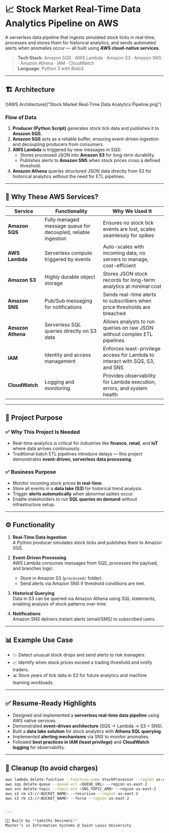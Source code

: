 # 📈 Stock Market Real-Time Data Analytics Pipeline on AWS

A serverless data pipeline that ingests simulated stock ticks in real-time, processes and stores them for historical analytics, and sends automated alerts when anomalies occur — all built using **AWS cloud-native services**.

> **Tech Stack**: Amazon SQS · AWS Lambda · Amazon S3 · Amazon SNS · Amazon Athena · IAM · CloudWatch  
> **Language**: Python 3 with Boto3  

---

## 🏗️ Architecture

![AWS Architecture]("Stock Market Real-Time Data Analytics Pipeline.png")

### Flow of Data
1. **Producer (Python Script)** generates stock tick data and publishes it to **Amazon SQS**.  
2. **Amazon SQS** acts as a reliable buffer, ensuring event-driven ingestion and decoupling producers from consumers.  
3. **AWS Lambda** is triggered by new messages in SQS:  
   - Stores processed JSON into **Amazon S3** for long-term durability.  
   - Publishes alerts to **Amazon SNS** when stock prices cross a defined threshold.  
4. **Amazon Athena** queries structured JSON data directly from S3 for historical analytics without the need for ETL pipelines.
 

---

## 🔧 Why These AWS Services?

| Service        | Functionality                                                                 | Why We Used It                                                                 |
|----------------|-------------------------------------------------------------------------------|--------------------------------------------------------------------------------|
| **Amazon SQS** | Fully managed message queue for decoupled, reliable ingestion                 | Ensures no stock tick events are lost, scales seamlessly for spikes             |
| **AWS Lambda** | Serverless compute triggered by events                                        | Auto-scales with incoming data, no servers to manage, cost-efficient            |
| **Amazon S3**  | Highly durable object storage                                                 | Stores JSON stock records for long-term analytics at minimal cost               |
| **Amazon SNS** | Pub/Sub messaging for notifications                                           | Sends real-time alerts to subscribers when price thresholds are breached        |
| **Amazon Athena** | Serverless SQL queries directly on S3 data                                | Allows analysts to run queries on raw JSON without complex ETL pipelines        |
| **IAM**        | Identity and access management                                                | Enforces least-privilege access for Lambda to interact with SQS, S3, and SNS    |
| **CloudWatch** | Logging and monitoring                                                        | Provides observability for Lambda execution, errors, and system health          |

---

## 🎯 Project Purpose

### ✅ Why This Project Is Needed
- Real-time analytics is critical for industries like **finance**, **retail**, and **IoT** where data arrives continuously.  
- Traditional batch ETL pipelines introduce delays — this project demonstrates **event-driven, serverless data processing**.  

### ✅ Business Purpose
- Monitor incoming stock prices **in real-time**.  
- Store all events in a **data lake (S3)** for historical trend analysis.  
- Trigger **alerts automatically** when abnormal spikes occur.  
- Enable stakeholders to run **SQL queries on demand** without infrastructure setup.  

---

## ⚙️ Functionality

1. **Real-Time Data Ingestion**  
   A Python producer simulates stock ticks and publishes them to Amazon SQS.  

2. **Event-Driven Processing**  
   AWS Lambda consumes messages from SQS, processes the payload, and branches logic:  
   - Store in Amazon S3 (`processed/` folder).  
   - Send alerts via Amazon SNS if threshold conditions are met.  

3. **Historical Querying**  
   Data in S3 can be queried via Amazon Athena using SQL statements, enabling analysis of stock patterns over time.  

4. **Notifications**  
   Amazon SNS delivers instant alerts (email/SMS) to subscribed users.  

---

## 📊 Example Use Case

- 📉 Detect unusual stock drops and send alerts to risk managers.  
- 📈 Identify when stock prices exceed a trading threshold and notify traders.  
- 📊 Store years of tick data in S3 for future analytics and machine learning workloads.  

---

## ✅ Resume-Ready Highlights

- Designed and implemented a **serverless real-time data pipeline** using AWS native services.  
- Demonstrated **event-driven architecture** (SQS → Lambda → S3 + SNS).  
- Built a **data lake solution** for stock analytics with **Athena SQL querying**.  
- Implemented **alerting mechanisms** via SNS to monitor anomalies.  
- Followed **best practices in IAM (least privilege)** and **CloudWatch logging** for observability.  

---

## 🧹 Cleanup (to avoid charges)

```bash
aws lambda delete-function --function-name StockProcessor --region us-east-2
aws sqs delete-queue --queue-url <QUEUE_URL> --region us-east-2
aws sns delete-topic --topic-arn <SNS_TOPIC_ARN> --region us-east-2
aws s3 rm s3://<BUCKET_NAME> --recursive --region us-east-2
aws s3 rb s3://<BUCKET_NAME> --force --region us-east-2


---

👩‍💻 Built by **Sahithi Devineni**  
Master’s in Information Systems @ Saint Louis University
